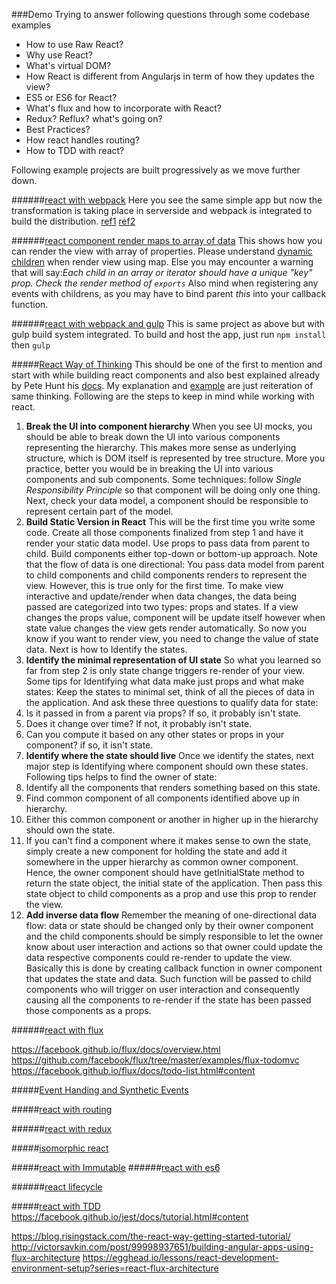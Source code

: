 ###Demo
Trying to answer following questions through some codebase examples
* How to use Raw React?
* Why use React?
* What's virtual DOM?
* How React is different from Angularjs in term of how they updates the view?
* ES5 or ES6 for React?
* What's flux and how to incorporate with React?
* Redux? Reflux? what's going on?
* Best Practices?
* How react handles routing?
* How to TDD with react?



Following example projects are built progressively as we move further down.

######[react with webpack](https://github.com/bhochhi/react-guide/tree/v-react-with-webpack)
Here you see the same simple app but now the transformation is taking place in serverside and webpack is integrated to build the distribution. [ref1](https://robots.thoughtbot.com/setting-up-webpack-for-react-and-hot-module-replacement) [ref2](http://survivejs.com/webpack/introduction/)

######[react component render maps to array of data](https://github.com/bhochhi/react-guide/tree/v-render-maps)
This shows how you can render the view with array of properties. Please understand [dynamic children](http://facebook.github.io/react/docs/multiple-components.html#dynamic-children) when render view using map. Else you may encounter a warning that will say:_Each child in an array or iterator should have a unique "key" prop. Check the render method of `exports`_ Also mind when registering any events with childrens, as you may have to bind parent _this_ into your callback function.

######[react with webpack and gulp]()
This is same project as above but with gulp build system integrated. To build and host the app, just run ```npm install``` then ```gulp```


#####[React Way of Thinking](https://github.com/bhochhi/react-guide/tree/v-thinking-in-react)
This should be one of the first to mention and start with while building react components and also best explained already by  Pete Hunt his [docs](https://facebook.github.io/react/docs/thinking-in-react.html). My explanation and [example](https://github.com/bhochhi/react-guide/tree/v-thinking-in-react) are just reiteration of same thinking. Following are the steps to keep in mind while working with react.

1. __Break the UI into component hierarchy__ When you see UI mocks, you should be able to break down the UI into various components representing the hierarchy. This makes more sense as underlying structure, which is DOM itself is represented by tree structure. More you practice, better you would be in breaking the UI into various components and sub components. Some techniques: follow _Single Responsibility Principle_ so that component will be doing only one thing. Next, check your data model, a component should be responsible to represent certain part of the model.
2. __Build Static Version in React__ This will be the first time you write some code. Create all those components finalized from step 1 and have it render your static data model. Use props to pass data from parent to child. Build components either top-down or bottom-up approach. Note that the flow of data is one directional: You pass data model from parent to child components and child components renders to represent the view. However, this is true only for the first time. To make view interactive and update/render when data changes, the data being passed are categorized into two types: props and states. If a view changes the props value, component will be update itself however when state value changes the view gets render automatically. So now you know if you want to render view, you need to change the value of state data. Next is how to Identify the states.
3. __Identify the minimal representation of UI state__ So what you learned so far from step 2 is only state change triggers re-render of your view. Some tips for Identifying what data make just props and what make states: Keep the states to minimal set, think of all the pieces of data in the application. And ask these three questions to qualify data for state:
  1. Is it passed in from a parent via props? If so, it probably isn't state.
  2. Does it change over time? If not, it probably isn't state.
  3. Can you compute it based on any other states or props in your component? if so, it isn't state.
4. __Identify where the state should live__ Once we identify the states, next major step is Identifying where component should own these states. Following tips helps to find the owner of state:
  1. Identify all the components that renders something based on this state.
  2. Find common component of all components identified above up in hierarchy.
  3. Either this common component or another in higher up in the hierarchy should own the state.
  4. If you can't find a component where it makes sense to own the state, simply create a new component for holding the state and add it somewhere in the upper hierarchy as common owner component.
Hence, the owner component should have getInitialState method to return the state object, the initial state of the application. Then pass this state object to child components  as a prop and use this prop to render the view.
5. __Add inverse data flow__  Remember the meaning of one-directional data flow: data or state should be changed only by their owner component and the child components should be simply responsible to let the owner know about user interaction and actions so that owner could update the data respective components could re-render to update the view. Basically this is done by creating callback function in owner component that updates the state and data. Such function will be passed to child components who will trigger on user interaction and consequently causing all the components to re-render if the state has been passed those components as a props.

######[react with flux]()

https://facebook.github.io/flux/docs/overview.html
https://github.com/facebook/flux/tree/master/examples/flux-todomvc
https://facebook.github.io/flux/docs/todo-list.html#content


#####[Event Handing and Synthetic Events]()

#####[react with routing]()

######[react with redux]()

#####[isomorphic react]()

#####[react with Immutable]()
######[react with es6]()



######[react lifecycle]()

#####[react with TDD](http://teropa.info/blog/2015/09/10/full-stack-redux-tutorial.html)
https://facebook.github.io/jest/docs/tutorial.html#content

https://blog.risingstack.com/the-react-way-getting-started-tutorial/
http://victorsavkin.com/post/99998937651/building-angular-apps-using-flux-architecture
https://egghead.io/lessons/react-development-environment-setup?series=react-flux-architecture
